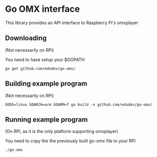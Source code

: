 # Go OMX interface
This library provides an API interface to Raspberry Pi's omxplayer

## Downloading
(Not necessarily on RPi)

You need to have setup your $GOPATH

`
go get github.com/edudev/go-omx/
`

## Building example program
(Not necessarily on RPi)

`
GOOS=linux GOARCH=arm GOARM=7 go build -v github.com/edudev/go-omx/
`

## Running example program
(On RPi, as it is the only platform supporting omxplayer)

You need to copy the the previously built go-omx file to your RPi

`
./go-omx
`
